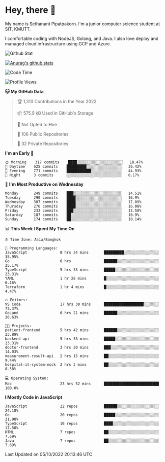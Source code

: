 # Hey, there 🙌
My name is Sethanant Pipatpakorn. I'm a junior computer science student at SIT, KMUTT.

I comfortable coding with NodeJS, Golang, and Java. I also love deploy and managed cloud infrastructure using GCP and Azure.

![Github Stat](https://github-profile-summary-cards.vercel.app/api/cards/profile-details?username=thetkpark&theme=dracula)

[![Anurag's github stats](https://github-readme-stats.vercel.app/api?username=thetkpark&count_private=true&show_icons=true&theme=tokyonight)](https://github.com/anuraghazra/github-readme-stats)

<!--START_SECTION:waka-->
![Code Time](http://img.shields.io/badge/Code%20Time-831%20hrs%2018%20mins-blue)

![Profile Views](http://img.shields.io/badge/Profile%20Views-5-blue)

**🐱 My GitHub Data** 

> 🏆 1,310 Contributions in the Year 2022
 > 
> 📦 575.9 kB Used in GitHub's Storage 
 > 
> 🚫 Not Opted to Hire
 > 
> 📜 106 Public Repositories 
 > 
> 🔑 32 Private Repositories  
 > 
**I'm an Early 🐤** 

```text
🌞 Morning    317 commits    ████░░░░░░░░░░░░░░░░░░░░░   18.47% 
🌆 Daytime    625 commits    █████████░░░░░░░░░░░░░░░░   36.42% 
🌃 Evening    771 commits    ███████████░░░░░░░░░░░░░░   44.93% 
🌙 Night      3 commits      ░░░░░░░░░░░░░░░░░░░░░░░░░   0.17%

```
📅 **I'm Most Productive on Wednesday** 

```text
Monday       249 commits    ███░░░░░░░░░░░░░░░░░░░░░░   14.51% 
Tuesday      290 commits    ████░░░░░░░░░░░░░░░░░░░░░   16.9% 
Wednesday    307 commits    ████░░░░░░░░░░░░░░░░░░░░░   17.89% 
Thursday     276 commits    ████░░░░░░░░░░░░░░░░░░░░░   16.08% 
Friday       233 commits    ███░░░░░░░░░░░░░░░░░░░░░░   13.58% 
Saturday     187 commits    ██░░░░░░░░░░░░░░░░░░░░░░░   10.9% 
Sunday       174 commits    ██░░░░░░░░░░░░░░░░░░░░░░░   10.14%

```


📊 **This Week I Spent My Time On** 

```text
⌚︎ Time Zone: Asia/Bangkok

💬 Programming Languages: 
JavaScript               8 hrs 34 mins       █████████░░░░░░░░░░░░░░░░   35.95% 
Go                       6 hrs               ██████░░░░░░░░░░░░░░░░░░░   25.17% 
TypeScript               5 hrs 33 mins       █████░░░░░░░░░░░░░░░░░░░░   23.31% 
YAML                     1 hr 28 mins        █░░░░░░░░░░░░░░░░░░░░░░░░   6.16% 
Terraform                1 hr 4 mins         █░░░░░░░░░░░░░░░░░░░░░░░░   4.47%

🔥 Editors: 
VS Code                  17 hrs 30 mins      ██████████████████░░░░░░░   73.37% 
GoLand                   6 hrs 21 mins       ██████░░░░░░░░░░░░░░░░░░░   26.63%

🐱‍💻 Projects: 
patient-frontend         5 hrs 42 mins       ██████░░░░░░░░░░░░░░░░░░░   23.89% 
backend-api              5 hrs 33 mins       █████░░░░░░░░░░░░░░░░░░░░   23.31% 
doctor-frontend          3 hrs 20 mins       ███░░░░░░░░░░░░░░░░░░░░░░   14.03% 
measurement-result-api   2 hrs 15 mins       ██░░░░░░░░░░░░░░░░░░░░░░░   9.44% 
hospital-it-system-mock  2 hrs 2 mins        ██░░░░░░░░░░░░░░░░░░░░░░░   8.58%

💻 Operating System: 
Mac                      23 hrs 52 mins      █████████████████████████   100.0%

```

**I Mostly Code in JavaScript** 

```text
JavaScript               22 repos            ██████░░░░░░░░░░░░░░░░░░░   24.18% 
Go                       20 repos            █████░░░░░░░░░░░░░░░░░░░░   21.98% 
TypeScript               16 repos            ████░░░░░░░░░░░░░░░░░░░░░   17.58% 
HTML                     7 repos             ██░░░░░░░░░░░░░░░░░░░░░░░   7.69% 
Java                     7 repos             ██░░░░░░░░░░░░░░░░░░░░░░░   7.69%

```



 Last Updated on 05/10/2022 20:13:46 UTC
<!--END_SECTION:waka-->
